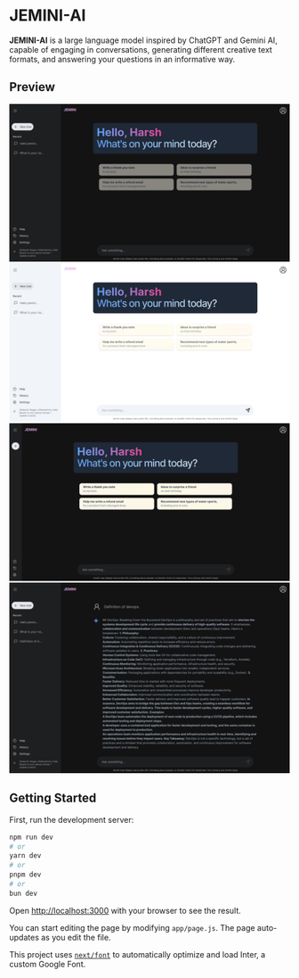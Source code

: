 # JEMINI-AI

**JEMINI-AI** is a large language model inspired by ChatGPT and Gemini AI, capable of engaging in conversations, generating different creative text formats, and answering your questions in an informative way.

## Preview

![Jemini-Dark-Theme](./public/jemini_darkMode.png)
![Jemini-Light-Theme](./public/jemini_lightMode.png)
![Jemini-Sidebar](./public/jemini_closedSidebar.png)
![Jemini-body](./public/jemini_body.png)

## Getting Started

First, run the development server:

```bash
npm run dev
# or
yarn dev
# or
pnpm dev
# or
bun dev
```

Open [http://localhost:3000](http://localhost:3000) with your browser to see the result.

You can start editing the page by modifying `app/page.js`. The page auto-updates as you edit the file.

This project uses [`next/font`](https://nextjs.org/docs/basic-features/font-optimization) to automatically optimize and load Inter, a custom Google Font.

